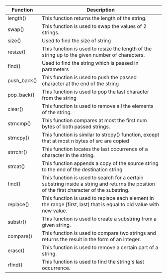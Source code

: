 | Function | Description |
|----------|-------------|
| length() | This function returns the length of the string. |
| swap() | This function is used to swap the values of 2 strings. |
| size() | Used to find the size of string |
| resize() | This function is used to resize the length of the string up to the given number of characters. |
| find() | Used to find the string which is passed in parameters |
| push_back() | This function is used to push the passed character at the end of the string |
| pop_back() | This function is used to pop the last character from the string |
| clear() | This function is used to remove all the elements of the string. |
| strncmp() | This function compares at most the first num bytes of both passed strings. |
| strncpy() | This function is similar to strcpy() function, except that at most n bytes of src are copied |
| strrchr() | This function locates the last occurrence of a character in the string. |
| strcat() | This function appends a copy of the source string to the end of the destination string |
| find() | This function is used to search for a certain substring inside a string and returns the position of the first character of the substring. |
| replace() | This function is used to replace each element in the range [first, last) that is equal to old value with new value. |
| substr() | This function is used to create a substring from a given string. |
| compare() | This function is used to compare two strings and returns the result in the form of an integer. |
| erase() | This function is used to remove a certain part of a string. |
| rfind() | This function is used to find the string's last occurrence. |